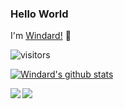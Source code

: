 ### Hello World
I'm [Windard!](https://windard.com) 👋


![visitors](https://windard-visitor-badge.glitch.me/badge?page_id=windard.github.profile)

[![Windard's github stats](https://github-readme-stats.vercel.app/api?username=windard&show_icons=true&title_color=fff&icon_color=79ff97&text_color=9f9f9f&bg_color=151515)](https://github.com/windard)

<a href="https://github.com/windard/python_lib">
  <img align="left" src="https://github-readme-stats.vercel.app/api/pin/?username=windard&repo=python_lib&title_color=fff&icon_color=79ff97&text_color=9f9f9f&bg_color=151515" />
</a>

<a href="https://github.com/windard/windard.com">
  <img align="left" src="https://github-readme-stats.vercel.app/api/pin/?username=windard&repo=windard.com&title_color=fff&icon_color=79ff97&text_color=9f9f9f&bg_color=151515" />
</a>


